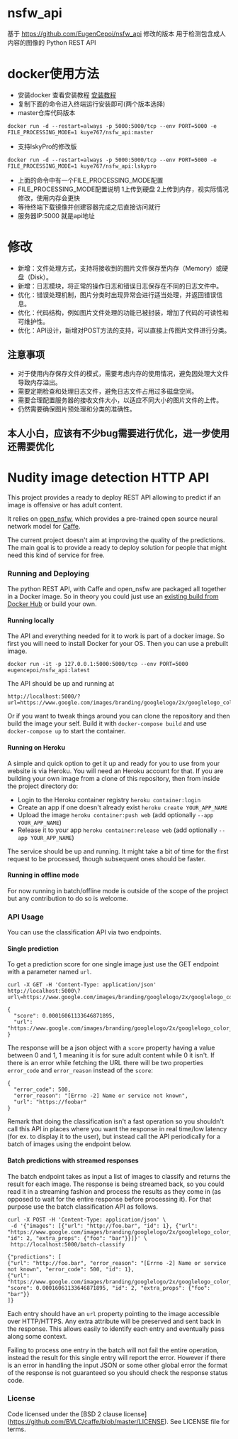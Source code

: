 # nsfw_api
基于 https://github.com/EugenCepoi/nsfw_api 修改的版本 用于检测包含成人内容的图像的 Python REST API
# docker使用方法
- 安装docker 查看安装教程 [安装教程](https://zhuanlan.zhihu.com/p/555680710?utm_id=0)
- 复制下面的命令进入终端运行安装即可(两个版本选择)
- master仓库代码版本
```
docker run -d --restart=always -p 5000:5000/tcp --env PORT=5000 -e FILE_PROCESSING_MODE=1 kuye767/nsfw_api:master
```
- 支持lskyPro的修改版
```
docker run -d --restart=always -p 5000:5000/tcp --env PORT=5000 -e FILE_PROCESSING_MODE=1 kuye767/nsfw_api:lskypro
```
- 上面的命令中有一个FILE_PROCESSING_MODE配置
- FILE_PROCESSING_MODE配置说明 1上传到硬盘 2上传到内存，视实际情况修改，使用内存会更快
- 等待终端下载镜像并创建容器完成之后直接访问就行
- 服务器IP:5000 就是api地址
# 修改

- 新增：文件处理方式，支持将接收到的图片文件保存至内存（Memory）或硬盘（Disk）。
- 新增：日志模块，将正常的操作日志和错误日志保存在不同的日志文件中。
- 优化：错误处理机制，图片分类时出现异常会进行适当处理，并返回错误信息。
- 优化：代码结构，例如图片文件处理的功能已被封装，增加了代码的可读性和可维护性。
- 优化：API设计，新增对POST方法的支持，可以直接上传图片文件进行分类。

## 注意事项

- 对于使用内存保存文件的模式，需要考虑内存的使用情况，避免因处理大文件导致内存溢出。
- 需要定期检查和处理日志文件，避免日志文件占用过多磁盘空间。
- 需要合理配置服务器的接收文件大小，以适应不同大小的图片文件的上传。
- 仍然需要确保图片预处理和分类的准确性。

## 本人小白，应该有不少bug需要进行优化，进一步使用还需要优化

# Nudity image detection HTTP API

This project provides a ready to deploy REST API allowing to predict if an image is offensive or has adult content.

It relies on [open_nsfw](https://github.com/yahoo/open_nsfw), which provides a pre-trained open source neural network model for [Caffe](https://github.com/BVLC/caffe).

The current project doesn't aim at improving the quality of the predictions. The main goal is to provide a ready to deploy
solution for people that might need this kind of service for free.

### Running and Deploying

The python REST API, with Caffe and open_nsfw are packaged all together in a Docker image. So in theory you could just 
use an [existing build from Docker Hub](https://hub.docker.com/r/eugencepoi/nsfw_api/) or build your own.

#### Running locally

The API and everything needed for it to work is part of a docker image. So first you will need to install Docker for your OS.
Then you can use a prebuilt image.

```docker run -it -p 127.0.0.1:5000:5000/tcp --env PORT=5000 eugencepoi/nsfw_api:latest```

The API should be up and running at

```
http://localhost:5000/?url=https://www.google.com/images/branding/googlelogo/2x/googlelogo_color_272x92dp.png`
```

Or if you want to tweak things around you can clone the repository and then build the image your self.
Build it with `docker-compose build` and use `docker-compose up` to start the container.

#### Running on Heroku

A simple and quick option to get it up and ready for you to use from your website is via Heroku. You will need an Heroku 
account for that. If you are building your own image from a clone of this repository, then from inside the project directory do:

 - Login to the Heroku container registry `heroku container:login`
 - Create an app if one doesn't already exist `heroku create YOUR_APP_NAME`
 - Upload the image `heroku container:push web` (add optionally `--app YOUR_APP_NAME`)
 - Release it to your app `heroku container:release web` (add optionally `--app YOUR_APP_NAME`)

The service should be up and running. It might take a bit of time for the first request to be processed, though subsequent ones
should be faster.


#### Running in offline mode

For now running in batch/offline mode is outside of the scope of the project but any contribution to do so is welcome.


### API Usage

You can use the classification API via two endpoints.

#### Single prediction

To get a prediction score for one single image just use the GET endpoint with a parameter named `url`.

```
curl -X GET -H 'Content-Type: application/json' http://localhost:5000\?url\=https://www.google.com/images/branding/googlelogo/2x/googlelogo_color_272x92dp.png

{
  "score": 0.00016061133646871895,
  "url": "https://www.google.com/images/branding/googlelogo/2x/googlelogo_color_272x92dp.png"
}
```

The response will be a json object with a `score` property having a value between 0 and 1, 1 meaning it is for sure
adult content while 0 it isn't. If there is an error while fetching the URL there will be two properties `error_code` 
and `error_reason` instead of the `score`:

```
{
  "error_code": 500,
  "error_reason": "[Errno -2] Name or service not known",
  "url": "https://foobar"
}
```

Remark that doing the classification isn't a fast operation so you shouldn't call this API in places where you want the 
response in real time/low latency (for ex. to display it to the user), but instead call the API periodically for a batch
of images using the endpoint below.

#### Batch predictions with streamed responses

The batch endpoint takes as input a list of images to classify and returns the result for each image. The response is 
being streamed back, so you could read it in a streaming fashion and process the results as they come in (as opposed 
to wait for the entire response before processing it). For that purpose use the batch classification API as follows.

```
curl -X POST -H 'Content-Type: application/json' \
 -d '{"images": [{"url": "http://foo.bar", "id": 1}, {"url": "https://www.google.com/images/branding/googlelogo/2x/googlelogo_color_272x92dp.png", "id": 2, "extra_props": {"foo": "bar"}}]}' \
 http://localhost:5000/batch-classify
 
{"predictions": [
{"url": "http://foo.bar", "error_reason": "[Errno -2] Name or service not known", "error_code": 500, "id": 1},
{"url": "https://www.google.com/images/branding/googlelogo/2x/googlelogo_color_272x92dp.png", "score": 0.00016061133646871895, "id": 2, "extra_props": {"foo": "bar"}}
]}
```

Each entry should have an `url` property pointing to the image accessible over HTTP/HTTPS. Any extra attribute will be 
preserved and sent back in the response. This allows easily to identify each entry and eventually pass along some context.

Failing to process one entry in the batch will not fail the entire operation, instead the result for this single
entry will report the error. However if there is an error in handling the input JSON or some other global error the format
of the response is not guaranteed so you should check the response status code.


### License
Code licensed under the [BSD 2 clause license] (https://github.com/BVLC/caffe/blob/master/LICENSE). See LICENSE file for terms.

